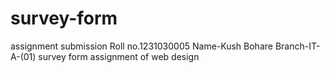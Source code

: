 # survey-form
assignment submission
Roll no.1231030005
Name-Kush Bohare
Branch-IT-A-(01)
survey form assignment of web design
